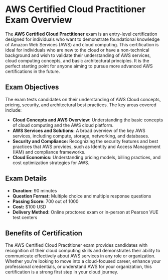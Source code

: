 # AWS Certified Cloud Practitioner Exam Overview

The **AWS Certified Cloud Practitioner** exam is an entry-level certification designed for individuals who want to demonstrate foundational knowledge of Amazon Web Services (AWS) and cloud computing. This certification is ideal for individuals who are new to the cloud or have a non-technical background and wish to validate their understanding of AWS services, cloud computing concepts, and basic architectural principles. It is the perfect starting point for anyone aiming to pursue more advanced AWS certifications in the future.

## Exam Objectives

The exam tests candidates on their understanding of AWS Cloud concepts, pricing, security, and architectural best practices. The key areas covered include:

- **Cloud Concepts and AWS Overview:** Understanding the basic concepts of cloud computing and the AWS cloud platform.
- **AWS Services and Solutions:** A broad overview of the key AWS services, including compute, storage, networking, and databases.
- **Security and Compliance:** Recognizing the security features and best practices that AWS provides, such as Identity and Access Management (IAM) and compliance frameworks.
- **Cloud Economics:** Understanding pricing models, billing practices, and cost optimization strategies for AWS.

## Exam Details

- **Duration:** 90 minutes
- **Question Format:** Multiple choice and multiple response questions
- **Passing Score:** 700 out of 1000
- **Cost:** $100 USD
- **Delivery Method:** Online proctored exam or in-person at Pearson VUE test centers

## Benefits of Certification

The AWS Certified Cloud Practitioner exam provides candidates with recognition of their cloud computing skills and demonstrates their ability to communicate effectively about AWS services in any role or organization. Whether you're looking to move into a cloud-focused career, enhance your professional credentials, or understand AWS for your organization, this certification is a strong first step in your cloud journey.
